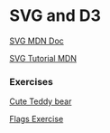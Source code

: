 <h1>SVG and D3</h1>

<p><a href="https://developer.mozilla.org/kab/docs/Web/SVG">SVG MDN Doc</a></p>
<p><a href="https://developer.mozilla.org/en-US/docs/Web/SVG/Tutorial">SVG Tutorial MDN</a></p>

<h3>Exercises</h3>
<p><a href="https://codepen.io/rvvergara/full/NzErvR/">Cute Teddy bear</a></p>
<p><a href="https://bit.ly/2IyfeXo">Flags Exercise</a></p>